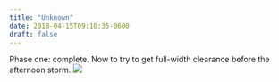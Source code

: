 ```yaml
---
title: "Unknown"
date: 2018-04-15T09:10:35-0600
draft: false
---
```


Phase one: complete. Now to try to get full-width clearance before the afternoon storm.
![](/images/2018/2cd30bd18e.jpg)
